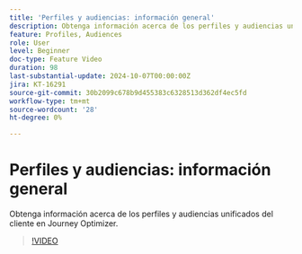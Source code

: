 ```yaml
---
title: 'Perfiles y audiencias: información general'
description: Obtenga información acerca de los perfiles y audiencias unificados del cliente en Journey Optimizer.
feature: Profiles, Audiences
role: User
level: Beginner
doc-type: Feature Video
duration: 98
last-substantial-update: 2024-10-07T00:00:00Z
jira: KT-16291
source-git-commit: 30b2099c678b9d455383c6328513d362df4ec5fd
workflow-type: tm+mt
source-wordcount: '28'
ht-degree: 0%

---
```



# Perfiles y audiencias: información general

Obtenga información acerca de los perfiles y audiencias unificados del cliente en Journey Optimizer.

>[!VIDEO](https://video.tv.adobe.com/v/3432671/?learn=on)
